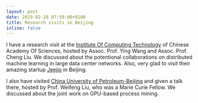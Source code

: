 ```yaml
---
layout: post
date: 2019-02-28 07:59:00+0100
title: Research visits in Beijing
inline: false
---
```


I have a research visit at the [Institute Of Computing Technology](https://english.ict.cas.cn/) of Chinese Academy Of Sciences, hosted by Assoc. Prof. Ying Wang and Assoc. Prof. Cheng Liu. We discussed about the potentional collaborations on distributed machine learning in large data center networks. Also, very glad to visit their amazing startup [Jeejio](https://jeejio.com/en/) in Beijing.

I also have visited [China University of Petroleum-Beijing](https://www.cup.edu.cn/english/) and given a talk there, hosted by Prof. Weifeng Liu, who was a Marie Curie Fellow. We discussed about the joint work on GPU-based process mining.
